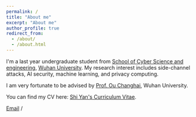 ```yaml
---
permalink: /
title: "About me"
excerpt: "About me"
author_profile: true
redirect_from: 
  - /about/
  - /about.html
---
```



I'm a last year undergraduate student from [School of Cyber Science and engineering](https://cse.whu.edu.cn), [Wuhan University](https://www.whu.edu.cn/). My research interest includes side-channel attacks, AI security, machine learning, and privacy computing.

I am very fortunate to be advised by [Prof. Ou Changhai](https://www.researchgate.net/profile/Changhai-Ou), Wuhan University.

You can find my CV here: [Shi Yan's Curriculum Vitae](../assets/Curriculum_Vitae.pdf).

[Email](mailto:shiyan.aloys@gmail.com) / 
